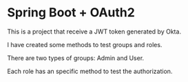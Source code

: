 # Spring Boot + OAuth2

This is a project that receive a JWT token generated by Okta.

I have created some methods to test groups and roles.

There are two types of groups: Admin and User.

Each role has an specific method to test the authorization.
